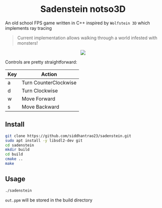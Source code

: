 <h1 align="center">Sadenstein notso3D</h1>
<p>
</p>

An old school FPS game written in C++ inspired by `Wolfstein 3D` which implements ray tracing

> Current implementation allows walking through a world infested with monsters!  

<p align="center">
  <img src="https://github.com/siddhantrao23/sadenstein/blob/experiment/res/walkthrough.gif"/>
</p>

Controls are pretty straightforward:

Key | Action | 
--- | --- 
a | Turn CounterClockwise 
d | Turn Clockwise
w | Move Forward
s | Move Backward

## Install

```sh
git clone https://github.com/siddhantrao23/sadenstein.git
sudo apt install -y libsdl2-dev git
cd sadenstein
mkdir build
cd build
cmake ..
make
```

## Usage

```sh
./sadenstein
```
`out.ppm` will be stored in the build directory
